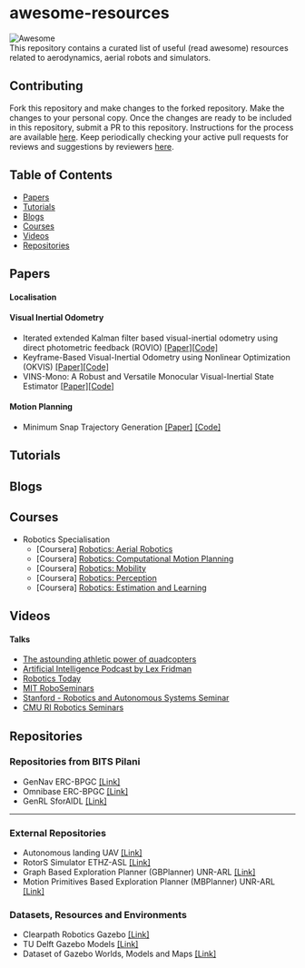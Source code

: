 # awesome-resources
![Awesome](https://cdn.rawgit.com/sindresorhus/awesome/d7305f38d29fed78fa85652e3a63e154dd8e8829/media/badge.svg) </br>
 This repository contains a curated list of useful (read awesome) resources related to aerodynamics, aerial robots and simulators.

## Contributing
Fork this repository and make changes to the forked repository. Make the changes to your personal copy. Once the changes are ready to be included in this repository, submit a PR to this repository. Instructions for the process are available [here](https://docs.github.com/en/github/collaborating-with-issues-and-pull-requests/creating-a-pull-request). Keep periodically checking your active pull requests for reviews and suggestions by reviewers [here](https://github.com/Aerodynamics-Club/awesome-resources/pulls).

## Table of Contents
- [Papers](#papers)
- [Tutorials](#tutorials)
- [Blogs](#blogs)
- [Courses](#courses)
- [Videos](#videos)
- [Repositories](#repositories)

## Papers
#### Localisation
#### Visual Inertial Odometry
*  Iterated extended Kalman filter based visual-inertial odometry using direct photometric feedback (ROVIO) [[Paper]](https://www.research-collection.ethz.ch/bitstream/handle/20.500.11850/263423/1/ROVIO.pdf)[[Code]](https://github.com/ethz-asl/rovio) 
*  Keyframe-Based Visual-Inertial Odometry using Nonlinear Optimization (OKVIS) [[Paper]](https://journals.sagepub.com/doi/abs/10.1177/0278364914554813?journalCode=ijra)[[Code]](https://github.com/ethz-asl/okvis)
*  VINS-Mono: A Robust and Versatile Monocular Visual-Inertial State Estimator [[Paper]](https://ieeexplore.ieee.org/document/8421746)[[Code]](https://github.com/HKUST-Aerial-Robotics/VINS-Mono)
  
#### Motion Planning
* Minimum Snap Trajectory Generation [[Paper]](https://ieeexplore.ieee.org/stamp/stamp.jsp?tp=&arnumber=5980409) [[Code]](https://github.com/ethz-asl/mav_trajectory_generation)
## Tutorials
## Blogs
## Courses
* Robotics Specialisation
  - [Coursera] [Robotics: Aerial Robotics](https://www.coursera.org/learn/robotics-flight)
  - [Coursera] [Robotics: Computational Motion Planning](https://www.coursera.org/learn/robotics-motion-planning)
  - [Coursera] [Robotics: Mobility](https://www.coursera.org/learn/robotics-mobility?specialization=robotics)
  - [Coursera] [Robotics: Perception](https://www.coursera.org/learn/robotics-perception?specialization=robotics)
  - [Coursera] [Robotics: Estimation and Learning](https://www.coursera.org/learn/robotics-learning)
## Videos
#### Talks
  * [The astounding athletic power of quadcopters](https://youtu.be/w2itwFJCgFQ)
  * [Artificial Intelligence Podcast by Lex Fridman](https://www.youtube.com/playlist?list=PLrAXtmErZgOdP_8GztsuKi9nrraNbKKp4)
  * [Robotics Today](https://roboticstoday.github.io/index.html)
  * [MIT RoboSeminars](https://www.youtube.com/channel/UCK2tKzmSFFnpFhUXtRKjvnQ)
  * [Stanford - Robotics and Autonomous Systems Seminar](https://www.youtube.com/playlist?list=PLoROMvodv4rMeercb-kvGLUrOq4HR6BZD)
  * [CMU RI Robotics Seminars](https://www.youtube.com/playlist?list=PLCFD85BC79FE703DF)
## Repositories

### Repositories from BITS Pilani

* GenNav ERC-BPGC [[Link]](https://github.com/ERC-BPGC/gennav)
* Omnibase ERC-BPGC [[Link]](https://github.com/ERC-BPGC/omnibase)
* GenRL SforAIDL [[Link]](https://github.com/SforAiDl/genrl)


---

### External Repositories

* Autonomous landing UAV [[Link]](https://github.com/MikeS96/autonomous_landing_uav)
* RotorS Simulator ETHZ-ASL [[Link]](https://github.com/ethz-asl/rotors_simulator)
* Graph Based Exploration Planner (GBPlanner) UNR-ARL [[Link]](https://github.com/unr-arl/gbplanner_ros)
* Motion Primitives Based Exploration Planner (MBPlanner) UNR-ARL [[Link]](https://github.com/unr-arl/mbplanner_ros)

### Datasets, Resources and Environments

* Clearpath Robotics Gazebo [[Link]](https://github.com/clearpathrobotics/cpr_gazebo)
* TU Delft Gazebo Models [[Link]](https://github.com/tudelft/gazebo_models)
* Dataset of Gazebo Worlds, Models and Maps [[Link]](https://github.com/mlherd/Dataset-of-Gazebo-Worlds-Models-and-Maps)
